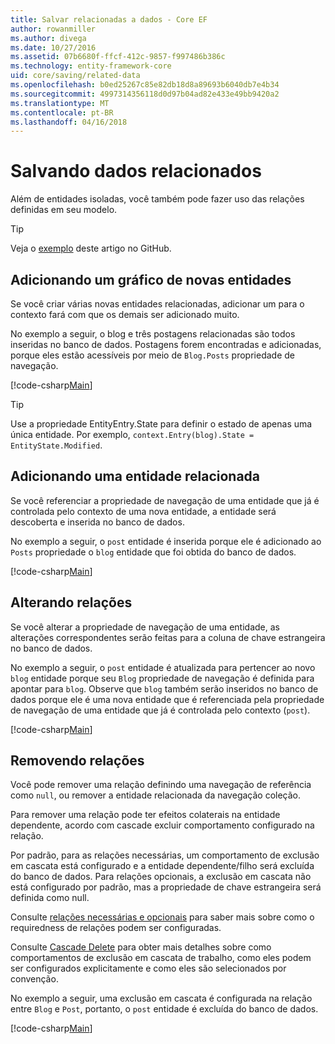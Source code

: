 ```yaml
---
title: Salvar relacionadas a dados - Core EF
author: rowanmiller
ms.author: divega
ms.date: 10/27/2016
ms.assetid: 07b6680f-ffcf-412c-9857-f997486b386c
ms.technology: entity-framework-core
uid: core/saving/related-data
ms.openlocfilehash: b0ed25267c85e82db18d8a89693b6040db7e4b34
ms.sourcegitcommit: 4997314356118d0d97b04ad82e433e49bb9420a2
ms.translationtype: MT
ms.contentlocale: pt-BR
ms.lasthandoff: 04/16/2018
---
```

# <a name="saving-related-data"></a>Salvando dados relacionados

Além de entidades isoladas, você também pode fazer uso das relações definidas em seu modelo.

> [!TIP]  
> Veja o [exemplo](https://github.com/aspnet/EntityFramework.Docs/tree/master/samples/core/Saving/Saving/RelatedData/) deste artigo no GitHub.

## <a name="adding-a-graph-of-new-entities"></a>Adicionando um gráfico de novas entidades

Se você criar várias novas entidades relacionadas, adicionar um para o contexto fará com que os demais ser adicionado muito.

No exemplo a seguir, o blog e três postagens relacionadas são todos inseridas no banco de dados. Postagens forem encontradas e adicionadas, porque eles estão acessíveis por meio de `Blog.Posts` propriedade de navegação.

[!code-csharp[Main](../../../samples/core/Saving/Saving/RelatedData/Sample.cs#AddingGraphOfEntities)]

> [!TIP]  
> Use a propriedade EntityEntry.State para definir o estado de apenas uma única entidade. Por exemplo, `context.Entry(blog).State = EntityState.Modified`.

## <a name="adding-a-related-entity"></a>Adicionando uma entidade relacionada

Se você referenciar a propriedade de navegação de uma entidade que já é controlada pelo contexto de uma nova entidade, a entidade será descoberta e inserida no banco de dados.

No exemplo a seguir, o `post` entidade é inserida porque ele é adicionado ao `Posts` propriedade o `blog` entidade que foi obtida do banco de dados.

[!code-csharp[Main](../../../samples/core/Saving/Saving/RelatedData/Sample.cs#AddingRelatedEntity)]

## <a name="changing-relationships"></a>Alterando relações

Se você alterar a propriedade de navegação de uma entidade, as alterações correspondentes serão feitas para a coluna de chave estrangeira no banco de dados.

No exemplo a seguir, o `post` entidade é atualizada para pertencer ao novo `blog` entidade porque seu `Blog` propriedade de navegação é definida para apontar para `blog`. Observe que `blog` também serão inseridos no banco de dados porque ele é uma nova entidade que é referenciada pela propriedade de navegação de uma entidade que já é controlada pelo contexto (`post`).

[!code-csharp[Main](../../../samples/core/Saving/Saving/RelatedData/Sample.cs#ChangingRelationships)]

## <a name="removing-relationships"></a>Removendo relações

Você pode remover uma relação definindo uma navegação de referência como `null`, ou remover a entidade relacionada da navegação coleção.

Para remover uma relação pode ter efeitos colaterais na entidade dependente, acordo com cascade excluir comportamento configurado na relação.

Por padrão, para as relações necessárias, um comportamento de exclusão em cascata está configurado e a entidade dependente/filho será excluída do banco de dados. Para relações opcionais, a exclusão em cascata não está configurado por padrão, mas a propriedade de chave estrangeira será definida como null.

Consulte [relações necessárias e opcionais](../modeling/relationships.md#required-and-optional-relationships) para saber mais sobre como o requiredness de relações podem ser configuradas.

Consulte [Cascade Delete](cascade-delete.md) para obter mais detalhes sobre como comportamentos de exclusão em cascata de trabalho, como eles podem ser configurados explicitamente e como eles são selecionados por convenção.

No exemplo a seguir, uma exclusão em cascata é configurada na relação entre `Blog` e `Post`, portanto, o `post` entidade é excluída do banco de dados.

[!code-csharp[Main](../../../samples/core/Saving/Saving/RelatedData/Sample.cs#RemovingRelationships)]
